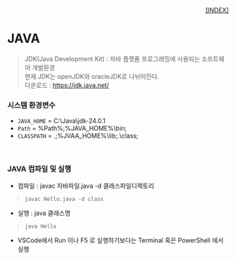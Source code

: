 <p style="text-align: right"> 
    <a href="./README.md">[INDEX]</a>
</p>

# JAVA
> JDK(Java Development Kit) : 자바 플랫폼 프로그래밍에 사용되는 소프트웨어 개발환경 <br/>
> 현재 JDK는 openJDK와 oracleJDK로 나뉘어진다. <br/>
> 다운로드 : https://jdk.java.net/

### 시스템 환경변수
- `JAVA_HOME` = C:\Java\jdk-24.0.1
- `Path` = %Path%;%JAVA_HOME%\bin;
- `CLASSPATH` = .;%JVAA_HOME%\lib;.\class;
<br/>

### JAVA 컴파일 및 실행
- 컴파일 : javac 자바파일.java -d 클래스파일디렉토리
> `javac Hello.java -d class`
- 실행 : java 클래스명
> `java Hello`
- VSCode에서 Run 이나 F5 로 실행하기보다는 Terminal 혹은 PowerShell 에서 실행
